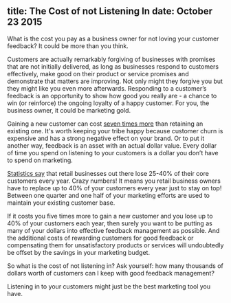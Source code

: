 title: The Cost of not Listening In
date: October 23 2015
---
What is the cost you pay as a business owner for not loving your customer feedback? It could be more than you think.

Customers are actually remarkably forgiving of businesses with promises that are not initially delivered, as long as businesses respond to customers effectively, make good on their product or service promises and demonstrate that matters are improving. Not only might they forgive you but they might like you even more afterwards. Responding to a customer’s feedback is an opportunity to show how good you really are - a chance to win (or reinforce) the ongoing loyalty of a happy customer. For you, the business owner, it could be marketing gold.

Gaining a new customer can cost [seven times more](https://blog.kissmetrics.com/retaining-customers/) than retaining an existing one. It's worth keeping your tribe happy because customer churn is expensive and has a strong negative effect on your brand. Or to put it another way, feedback is an asset with an actual dollar value. Every dollar of time you spend on listening to your customers is a dollar you don’t have to spend on marketing.

[Statistics say](http://www.destinationcrm.com/Articles/Editorial/Magazine-Features/Launching-Profits-with-Customer-Loyalty-41678.aspx) that retail businesses out there lose 25-40% of their core customers every year. Crazy numbers! It means you retail business owners have to replace up to 40% of your customers every year just to stay on top! Between one quarter and one half of your marketing efforts are used to maintain your existing customer base.

If it costs you five times more to gain a new customer and you lose up to 40% of your customers each year, then surely you want to be putting as many of your dollars into effective feedback management as possible. And the additional costs of rewarding customers for good feedback or compensating them for unsatisfactory products or services will undoubtedly be offset by the savings in your marketing budget.

So what is the cost of not listening in? Ask yourself: how many thousands of dollars worth of customers can I keep with good feedback management?

Listening in to your customers might just be the best marketing tool you have.